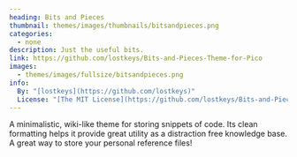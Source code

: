 ```yaml
---
heading: Bits and Pieces
thumbnail: themes/images/thumbnails/bitsandpieces.png
categories:
  - none
description: Just the useful bits.
link: https://github.com/lostkeys/Bits-and-Pieces-Theme-for-Pico
images:
  - themes/images/fullsize/bitsandpieces.png
info:
  By: "[lostkeys](https://github.com/lostkeys)"
  License: "[The MIT License](https://github.com/lostkeys/Bits-and-Pieces-Theme-for-Pico/blob/master/LICENSE)"
---
```


A minimalistic, wiki-like theme for storing snippets of code.  Its clean formatting helps it provide great utility as a distraction free knowledge base.  A great way to store your personal reference files!
